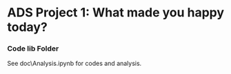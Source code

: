 # ADS Project 1: What made you happy today?
### Code lib Folder

See doc\Analysis.ipynb for codes and analysis.
